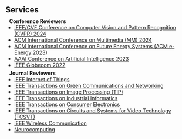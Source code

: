 <h1 id="services"></h1>

<h2 style="margin: 60px 0px 10px;">Services</h2>

<h4 style="margin:0 10px 0;">Conference Reviewers</h4>

<ul style="margin:0 0 5px;">
  <li><a href="http://cvpr2024.thecvf.com/"><autocolor>IEEE/CVF Conference on Computer Vision and Pattern Recognition (CVPR) 2024</autocolor></a></li>
  <li><a href="https://2024.acmmm.org/"><autocolor>ACM International Conference on Multimedia (MM) 2024</autocolor></a></li>
  <li><a href="https://energy.acm.org/conferences/eenergy/2023/"><autocolor>ACM International Conference on Future Energy Systems (ACM e-Energy 2023) </autocolor></a></li>
  <li><a href="https://aaai-23.aaai.org/"><autocolor>AAAI Conference on Artificial Intelligence 2023</autocolor></a></li>
  <li><a href="https://globecom2022.ieee-globecom.org/"><autocolor>IEEE Globecom 2022</autocolor></a></li>
  <!--
  <li><a href="https://iclr.cc/Conferences/2023"><autocolor>International Conference on Learning Representations (ICLR) 2022-2023</autocolor></a></li>
  <li><a href="https://aaai.org/Conferences/AAAI-24/"><autocolor>AAAI Conference on Artificial Intelligence (AAAI) 2021-2024</autocolor></a></li>
  <li><a href="https://ijcai-23.org/"><autocolor>International Joint Conference on Artificial Intelligence (IJCAI) 2021-2023</autocolor></a></li>
  <li><a href="https://2023.acmmm.org/"><autocolor>ACM International Conference on Multimedia (MM) 2021-2023</autocolor></a></li>  
  <li><a href="https://mmasia2021.uqcloud.net/"><autocolor>ACM MM Asia 2020-2021</autocolor></a></li>
  <li><a href="http://www.acml-conf.org/2021/"><autocolor>ACML 2021</autocolor></a></li>  
  -->
</ul>

<h4 style="margin:0 10px 0;">Journal Reviewers</h4>

<ul style="margin:0 0 20px;">
  <li><a href="https://ieeexplore.ieee.org/xpl/RecentIssue.jsp?punumber=6488907"><autocolor>IEEE Internet of Things </autocolor></a></li>
  <li><a href="https://ieeexplore.ieee.org/xpl/RecentIssue.jsp?punumber=7511293"><autocolor>IEEE Transactions on Green Communications and Networking</autocolor></a></li>
  <li><a href="https://signalprocessingsociety.org/publications-resources/ieee-transactions-image-processing"><autocolor>IEEE Transactions on Image Processing (TIP)</autocolor></a></li>
  <li><a href="https://ieeexplore.ieee.org/xpl/RecentIssue.jsp?punumber=9424"><autocolor>IEEE Transactions on Industrial Informatics</autocolor></a></li>
  <li><a href="https://ieeexplore.ieee.org/xpl/RecentIssue.jsp?punumber=30"><autocolor>IEEE Transactions on Consumer Electronics</autocolor></a></li>
  <li><a href="https://ieee-cas.org/publications/ieee-transactions-circuits-and-systems-video-technology"><autocolor>IEEE Transactions on Circuits and Systems for Video Technology (TCSVT)</autocolor></a></li>
  <li><a href="https://ieeexplore.ieee.org/xpl/RecentIssue.jsp?punumber=7742"><autocolor>IEEE Wireless Communication</autocolor></a></li>
  <li><a href="https://www.sciencedirect.com/journal/neurocomputing"><autocolor>Neurocomputing</autocolor></a></li>
</ul>
